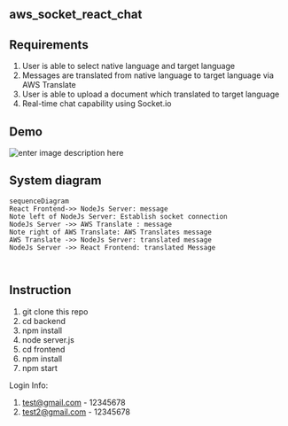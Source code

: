 ## aws_socket_react_chat

## Requirements

 1. User is able to select native language and target language
 2. Messages are translated from native language to target language via AWS Translate
 3. User is able to upload a document which translated to target language
 4. Real-time chat capability using Socket.io

## Demo
![enter image description here](https://i.imgur.com/DYTZ7xJ.gif)

## System diagram

```mermaid
sequenceDiagram
React Frontend->> NodeJs Server: message
Note left of NodeJs Server: Establish socket connection
NodeJs Server ->> AWS Translate : message
Note right of AWS Translate: AWS Translates message
AWS Translate ->> NodeJs Server: translated message
NodeJs Server ->> React Frontend: translated Message



```

## Instruction

1. git clone this repo
2. cd backend
3. npm install
4. node server.js
5. cd frontend
6. npm install
7. npm start

Login Info: 
1. test@gmail.com - 12345678
2. test2@gmail.com - 12345678

